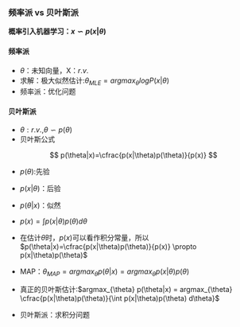 

### 频率派 vs 贝叶斯派

**概率引入机器学习：$x \backsim p(x|\theta)$**

#### 频率派

- $\theta$：未知向量，X：$r.v.$
- 求解：极大似然估计:$\theta_{MLE}=argmax_{\theta}logP(x|\theta)$
- 频率派：优化问题

#### 贝叶斯派

- $\theta:r.v.$,$\theta \backsim p(\theta)$
- 贝叶斯公式

$$
p(\theta|x)=\cfrac{p(x|\theta)p(\theta)}{p(x)}
$$



- $p(\theta)$:先验
- $p(x|\theta)$：后验
- $p(\theta|x)$：似然
- $p(x)=\int p(x|\theta)p(\theta) d\theta$
- 在估计$\theta$时，$p(x)$可以看作积分常量，所以$p(\theta|x)=\cfrac{p(x|\theta)p(\theta)}{p(x)} \propto p(x|\theta)p(\theta)$

- MAP：$\theta_{MAP}=argmax_{\theta} p(\theta|x)=argmax_{\theta} p(x|\theta)p(\theta)$

- 真正的贝叶斯估计:$argmax_{\theta} p(\theta|x) = argmax_{\theta} \cfrac{p(x|\theta)p(\theta)}{\int p(x|\theta)p(\theta) d\theta}$
- 贝叶斯派：求积分问题

 

